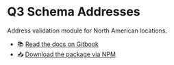 <h1>Q3 Schema Addresses</h1>
<p>Address validation module for North American locations.</p>
<ul>
<li>📚 <a href="https://3merge.gitbook.io/q3/schema/addressess">Read the docs on Gitbook</a></li>
<li>📥 <a href="https://www.npmjs.com/package/q3-schema-addressess">Download the package via NPM</a></li>
</ul>


